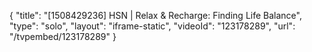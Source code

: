 {
    "title": "[1508429236] HSN | Relax & Recharge: Finding Life Balance",
    "type": "solo",
    "layout": "iframe-static",
    "videoId": "123178289",
    "url": "\/tvpembed\/123178289"
}